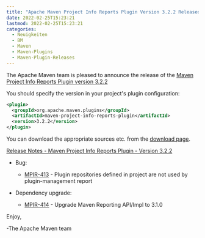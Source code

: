 ```yaml
---
title: "Apache Maven Project Info Reports Plugin Version 3.2.2 Released"
date: 2022-02-25T15:23:21
lastmod: 2022-02-25T15:23:21
categories:
  - Neuigkeiten
  - BM
  - Maven
  - Maven-Plugins
  - Maven-Plugin-Releases
---
```

The Apache Maven team is pleased to announce the release of the 
[Maven Project Info Reports Plugin version 3.2.2](https://maven.apache.org/plugins/maven-project-info-reports-plugin/)

You should specify the version in your project's plugin configuration:

```xml
<plugin>
  <groupId>org.apache.maven.plugins</groupId>
  <artifactId>maven-project-info-reports-plugin</artifactId>
  <version>3.2.2</version>
</plugin>
```

You can download the appropriate sources etc. from the 
[download page](https://maven.apache.org/plugins/maven-project-info-reports-plugin/download.cgi).

<!-- more --> 

[Release Notes - Maven Project Info Reports Plugin - Version 3.2.2](https://issues.apache.org/jira/secure/ReleaseNote.jspa?projectId=12317821&version=12351375)


* Bug:
 
  * [MPIR-413](https://issues.apache.org/jira/browse/MPIR-413) - Plugin repositories defined in project are not used by plugin-management report

* Dependency upgrade:
 
  * [MPIR-414](https://issues.apache.org/jira/browse/MPIR-414) - Upgrade Maven Reporting API/Impl to 3.1.0

Enjoy,

-The Apache Maven team 
